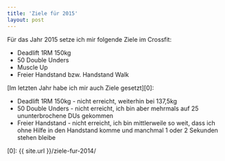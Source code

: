 ```yaml
---
title: 'Ziele für 2015'
layout: post
---
```

Für das Jahr 2015 setze ich mir folgende Ziele im Crossfit:

* Deadlift 1RM 150kg
* 50 Double Unders
* Muscle Up
* Freier Handstand bzw. Handstand Walk

[Im letzten Jahr habe ich mir auch Ziele gesetzt][0]:

* Deadlift 1RM 150kg - nicht erreicht, weiterhin bei 137,5kg
* 50 Double Unders - nicht erreicht, ich bin aber mehrmals auf 25 ununterbrochene DUs gekommen
* Freier Handstand - nicht erreicht, ich bin mittlerweile so weit, dass ich ohne Hilfe in den Handstand komme und manchmal 1 oder 2 Sekunden stehen bleibe


[0]: {{ site.url }}/ziele-fur-2014/
